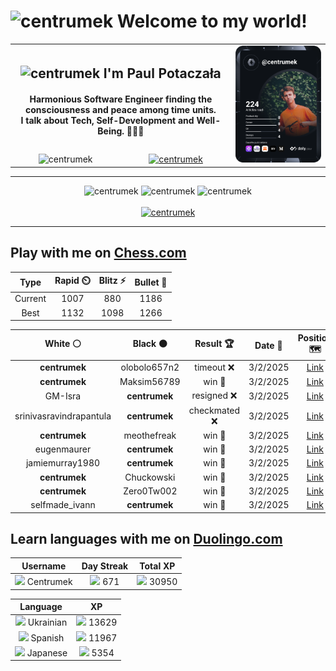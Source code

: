 <h1>
  <img
    src="https://emojis.slackmojis.com/emojis/images/1531849430/4246/blob-sunglasses.gif"
    width="30"
    alt="centrumek"
  />
  Welcome to my world!
</h1>

<table>
  <tbody>
    <tr>
      <td align="center" width="70%" colspan="2">
        <h2>
          <img
            src="https://raw.githubusercontent.com/MartinHeinz/MartinHeinz/master/wave.gif"
            width="30px"
            alt="centrumek"
          />
          I'm Paul Potaczała
        </h2>
        <h4>
          Harmonious Software Engineer finding the consciousness and peace among time units.
          <br/>
          I talk about Tech, Self-Development and Well-Being. 🌿🧘🚀
        </h4>
      </td>
      <td width="30%" rowspan="2">
        <a href="https://app.daily.dev/centrumek">
          <img
            src="./devcard.svg"
            alt="centrumek"
          />
        </a>
      </td>
    </tr>
    <tr align="center">
      <td>
        <img
          src="https://komarev.com/ghpvc/?username=centrumek&label=visitors&color=0e75b6&style=flat"
          alt="centrumek"
        >
      </td>
      <td>
        <a href="https://stackoverflow.com/users/14496012/centrumek">
          <img
            src="https://stackoverflow.com/users/flair/14496012.png?theme=dark"
            alt="centrumek"
          >
        </a>
      </td>
    </tr>
  </tbody>
</table>

---
<div align="center">
  <img 
    src="https://github-readme-stats.vercel.app/api?username=centrumek&show_icons=true&count_private=true&theme=dark&hide_border=true&hide=issues,contribs&bg_color=00000000"
    alt="centrumek"
  />
  <img
    src="https://github-readme-stats.vercel.app/api/top-langs/?username=centrumek&layout=compact&hide_border=true&theme=dark&bg_color=00000000&langs_count=6&exclude_repo=air-statistic-app"
    alt="centrumek"
  />
  <img 
    src="https://github-readme-streak-stats.herokuapp.com?user=centrumek&theme=dark&hide_border=true&background=FFFFFF00"
    alt="centrumek"
  />
  <br/>
  <br/>
  <a href="https://www.buymeacoffee.com/centrumek">
    <img
      src="https://cdn.buymeacoffee.com/buttons/v2/default-orange.png"
      height="50"
      width="210"
      alt="centrumek"
    />
  </a>
</div>

---

## Play with me on [Chess.com](https://www.chess.com/member/centrumek)

<div align="center">
<!--START_SECTION:chessStats-->
<!-- Automatically generated with https://github.com/Balastrong/chess-stats-action -->

| Type | Rapid ⏲️ | Blitz ⚡ | Bullet 🔫 |
|:---:|:---:|:---:|:---:|
| Current | 1007 | 880 | 1186 |
| Best | 1132 | 1098 | 1266 |

| White ⚪ | Black ⚫ | Result 🏆 | Date 📅 | Position 🗺️ | Type 🕕 |
|:---:|:---:|:---:|:---:|:---:|:---:|
| **centrumek** | olobolo657n2 | timeout ❌ | 3/2/2025 | <a href="http://www.ee.unb.ca/cgi-bin/tervo/fen.pl?select=8/pr3pB1/2k3p1/2pb4/2Kp1P2/P4N2/6PP/2R5 w - - 2 36">Link</a> | Bullet |
| **centrumek** | Maksim56789 | win 🥇 | 3/2/2025 | <a href="http://www.ee.unb.ca/cgi-bin/tervo/fen.pl?select=8/1r3p2/4kp2/2R2N1p/4P2P/3r2P1/5PK1/8 b - - 0 40">Link</a> | Bullet |
| GM-Isra | **centrumek** | resigned ❌ | 3/2/2025 | <a href="http://www.ee.unb.ca/cgi-bin/tervo/fen.pl?select=6r1/pp6/1k3Q2/2pp3p/8/8/PPP2PPP/R3R1K1 b - - 1 27">Link</a> | Bullet |
| srinivasravindrapantula | **centrumek** | checkmated ❌ | 3/2/2025 | <a href="http://www.ee.unb.ca/cgi-bin/tervo/fen.pl?select=rn1qkbnr/pp3Qpp/2p5/4p3/2B1P3/8/PPP2PPP/RNB1K2R b KQkq - 0 7">Link</a> | Bullet |
| **centrumek** | meothefreak | win 🥇 | 3/2/2025 | <a href="http://www.ee.unb.ca/cgi-bin/tervo/fen.pl?select=1k6/pq4pp/2p5/3p1QP1/1R3P2/KP2r3/4r3/3R4 b - - 0 35">Link</a> | Bullet |
| eugenmaurer | **centrumek** | win 🥇 | 3/2/2025 | <a href="http://www.ee.unb.ca/cgi-bin/tervo/fen.pl?select=6k1/p3P3/7p/1R2Q3/6p1/6P1/P4BKP/6N1 w - - 1 44">Link</a> | Bullet |
| jamiemurray1980 | **centrumek** | win 🥇 | 3/2/2025 | <a href="http://www.ee.unb.ca/cgi-bin/tervo/fen.pl?select=8/8/2K5/b7/q6p/7k/8/8 w - - 0 66">Link</a> | Bullet |
| **centrumek** | Chuckowski | win 🥇 | 3/2/2025 | <a href="http://www.ee.unb.ca/cgi-bin/tervo/fen.pl?select=1R4R1/1p3p2/5kp1/P6p/7P/5N2/3rn1PK/8 b - - 7 36">Link</a> | Bullet |
| **centrumek** | Zero0Tw002 | win 🥇 | 3/2/2025 | <a href="http://www.ee.unb.ca/cgi-bin/tervo/fen.pl?select=8/8/p2p3k/1ppPp3/2P5/2KP4/6q1/1r6 b - - 2 47">Link</a> | Bullet |
| selfmade_ivann | **centrumek** | win 🥇 | 3/2/2025 | <a href="http://www.ee.unb.ca/cgi-bin/tervo/fen.pl?select=2k3nr/pb3ppp/2prp3/1p6/5P2/2Pq2P1/PP5P/R2Q1RK1 w - - 0 18">Link</a> | Bullet |

<!--END_SECTION:chessStats-->
</div>

## Learn languages with me on [Duolingo.com](https://www.duolingo.com/profile/Centrumek)

<div align="center">
<!--START_SECTION:duolingoStats-->
<!-- Automatically generated with https://github.com/centrumek/duolingo-readme-stats-->

| Username | Day Streak | Total XP |
|:---:|:---:|:---:|
| <img src="https://raw.githubusercontent.com/centrumek/duolingo-readme-stats/main/assets/duolingo.png" height="12"> Centrumek | <img src="https://raw.githubusercontent.com/centrumek/duolingo-readme-stats/main/assets/streakinactive.svg" height="12"> 671 | <img src="https://raw.githubusercontent.com/centrumek/duolingo-readme-stats/main/assets/xp.svg" height="12"> 30950 | <img src="https://raw.githubusercontent.com/centrumek/duolingo-readme-stats/main/assets/xp.svg" height="12"> 0 |

| Language | XP |
|:---:|:---:|
| <img src="https://raw.githubusercontent.com/centrumek/duolingo-readme-stats/main/assets/langs/ukrainian.svg" height="12"> Ukrainian | <img src="https://raw.githubusercontent.com/centrumek/duolingo-readme-stats/main/assets/xp.svg" height="12"> 13629 |
| <img src="https://raw.githubusercontent.com/centrumek/duolingo-readme-stats/main/assets/langs/spanish.svg" height="12"> Spanish | <img src="https://raw.githubusercontent.com/centrumek/duolingo-readme-stats/main/assets/xp.svg" height="12"> 11967 |
| <img src="https://raw.githubusercontent.com/centrumek/duolingo-readme-stats/main/assets/langs/japanese.svg" height="12"> Japanese | <img src="https://raw.githubusercontent.com/centrumek/duolingo-readme-stats/main/assets/xp.svg" height="12"> 5354 |

<!--END_SECTION:duolingoStats-->
</div>
<!--
**centrumek/centrumek** is a ✨ _special_ ✨ repository because its `README.md` (this file) appears on your GitHub profile.

Here are some ideas to get you started:

- 🔭 I’m currently working on ...
- 🌱 I’m currently learning ...
- 👯 I’m looking to collaborate on ...
- 🤔 I’m looking for help with ...
- 💬 Ask me about ...
- 📫 How to reach me: ...
- 😄 Pronouns: ...
- ⚡ Fun fact: ...
-->
